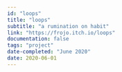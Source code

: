 ```yaml
---
id: "loops"
title: "loops"
subtitle: "a rumination on habit"
link: "https://frojo.itch.io/loops"
documentation: false
tags: "project"
date-completed: "June 2020"
date: 2020-06-01
---
```

